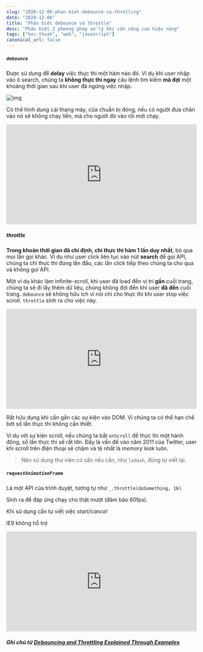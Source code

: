```yaml
---
slug: "2020-12-06-phan-biet-debounce-va-throtling"
date: "2020-12-06"
title: "Phân biệt debounce và throttle"
desc: "Phân biệt 2 phương pháp xử lý khi cần nâng cao hiệu năng"
tags: ["hoc-thuat", "web", "javascript"]
canonical_url: false
---
```


##### `debounce`

Được sử dụng để **delay** việc thực thi một hàm nào đó. Ví dụ khi user nhập vào ô search, chúng ta **không thực thi ngay** câu lệnh tìm kiếm **mà đợi** một khoảng thời gian sau khi user đã ngừng việc nhập.

![img](https://i0.wp.com/css-tricks.com/wp-content/uploads/2016/04/debounce.png)

Có thể hình dung cái thang máy, cửa chuẩn bị đóng, nếu có người đưa chân vào nó sẽ không chạy liền, mà cho người đó vào rồi mới chạy.

<iframe height="265" style="width: 100%;" scrolling="no" title="Debouncing keystrokes Example" src="https://codepen.io/dcorb/embed/mVGVOL?height=265&theme-id=light&default-tab=js,result" frameborder="no" loading="lazy" allowtransparency="true" allowfullscreen="true">
  See the Pen <a href='https://codepen.io/dcorb/pen/mVGVOL'>Debouncing keystrokes Example</a> by Corbacho
  (<a href='https://codepen.io/dcorb'>@dcorb</a>) on <a href='https://codepen.io'>CodePen</a>.
</iframe>

##### throttle

**Trong khoản thời gian đã chỉ định, chỉ thực thi hàm 1 lần duy nhất**, bỏ qua mọi lần gọi khác. Ví dụ như user click liên tục vào nút **search** để gọi API, chúng ta chỉ thực thì đúng lần đầu, các lần click tiếp theo chúng ta cho qua và không gọi API.

Một ví dụ khác làm infinite-scroll, khi user đã load đến vị trí **gần** cuối trang, chúng ta sẽ đi lấy thêm dữ liệu, chúng không đợi đến khi user **đã đến** cuối trang. `debounce` sẽ không hữu ích vì nói chỉ cho thực thi khi user stop việc scroll. `throttle` sinh ra cho việc này.

<iframe height="265" style="width: 100%;" scrolling="no" title="Infinite scrolling throttled" src="https://codepen.io/dcorb/embed/eJLMxa?height=265&theme-id=light&default-tab=js,result" frameborder="no" loading="lazy" allowtransparency="true" allowfullscreen="true">
  See the Pen <a href='https://codepen.io/dcorb/pen/eJLMxa'>Infinite scrolling throttled</a> by Corbacho
  (<a href='https://codepen.io/dcorb'>@dcorb</a>) on <a href='https://codepen.io'>CodePen</a>.
</iframe>

Rất hữu dụng khi cần gắn các sự kiện vào DOM. Vì chúng ta có thể hạn chế bớt số lần thực thi không cần thiết.

Ví dụ với sự kiện scroll, nếu chúng ta bắt `onScroll` để thực thi một hành động, số lần thực thi sẽ rất lớn. Đây là vấn đề vào năm 2011 của Twitter,  user khi scroll trên điện thoại sẽ chậm và tệ nhất là *memory leak* luôn.

> Nên sử dụng thư viện có sẵn nếu cần, như `lodash`, đừng tự viết lại.

##### `requestAnimationFrame`

Là một API của trình duyệt, tương tự như `_.throttle(doSomething, 16)`

Sinh ra để đáp ứng chạy cho thật mượt (đảm bảo 60fps).

Khi sử dụng cần tự viết việc *start/cancel*

IE9 không hỗ trợ

<iframe height="265" style="width: 100%;" scrolling="no" title="Scroll comparison requestAnimationFrame vs throttle" src="https://codepen.io/dcorb/embed/pgOKKw?height=265&theme-id=light&default-tab=js,result" frameborder="no" loading="lazy" allowtransparency="true" allowfullscreen="true">
  See the Pen <a href='https://codepen.io/dcorb/pen/pgOKKw'>Scroll comparison requestAnimationFrame vs throttle</a> by Corbacho
  (<a href='https://codepen.io/dcorb'>@dcorb</a>) on <a href='https://codepen.io'>CodePen</a>.
</iframe>

##### Ghi chú từ [Debouncing and Throttling Explained Through Examples](https://css-tricks.com/debouncing-throttling-explained-examples/)
